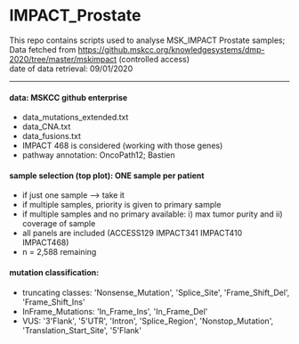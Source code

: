 # IMPACT_Prostate

This repo contains scripts used to analyse MSK_IMPACT Prostate samples;   
Data fetched from https://github.mskcc.org/knowledgesystems/dmp-2020/tree/master/mskimpact (controlled access)   
date of data retrieval: 09/01/2020
***
#### data: MSKCC github enterprise
- data_mutations_extended.txt
- data_CNA.txt
- data_fusions.txt
- IMPACT 468 is considered (working with those genes)
- pathway annotation: OncoPath12; Bastien

#### sample selection (top plot): ONE sample per patient   
- if just one sample --> take it
- if multiple samples, priority is given to primary sample
- if multiple samples and no primary available: i) max tumor purity and ii) coverage of sample
- all panels are included (ACCESS129 IMPACT341 IMPACT410 IMPACT468)
- n = 2,588 remaining

#### mutation classification:
- truncating classes: 'Nonsense_Mutation', 'Splice_Site', 'Frame_Shift_Del', 'Frame_Shift_Ins'
- InFrame_Mutations: 'In_Frame_Ins', 'In_Frame_Del'
- VUS: '3\'Flank', '5\'UTR', 'Intron', 'Splice_Region', 'Nonstop_Mutation', 'Translation_Start_Site', '5\'Flank'


